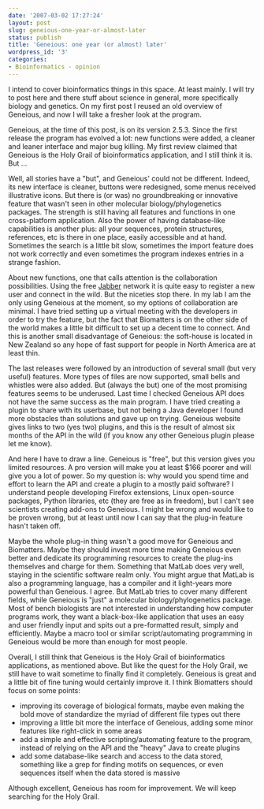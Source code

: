 ```yaml
---
date: '2007-03-02 17:27:24'
layout: post
slug: geneious-one-year-or-almost-later
status: publish
title: 'Geneious: one year (or almost) later'
wordpress_id: '3'
categories:
- Bioinformatics - opinion
---
```


I intend to cover bioinformatics things in this space. At least mainly. I will try to post here and there stuff about science in general, more specifically biology and genetics. On my first post I reused an old overview of Geneious, and now I will take a fresher look at the program.

Geneious, at the time of this post, is on its version 2.5.3. Since the first release the program has evolved a lot: new functions were added, a cleaner and leaner interface and major bug killing. My first review claimed that Geneious is the Holy Grail of bioinformatics application, and I still think it is. But ...

Well, all stories have a "but", and Geneious' could not be different. Indeed, its new interface is cleaner, buttons were redesigned, some menus received illustrative icons. But there is (or was) no groundbreaking  or innovative feature that wasn't seen in other molecular biology/phylogenetics packages. The strength is still having all features and functions in one cross-platform application. Also the power of having database-like capabilities is another plus: all your sequences, protein structures, references, etc is there in one place, easily accessible and at hand. Sometimes the search is a little bit slow, sometimes the import feature does not work correctly and even sometimes the program indexes entries in a strange fashion.

About new functions, one that calls attention is the collaboration possibilities. Using the free [Jabber](http://www.jabber.org) network it is quite easy to register a new user and connect in the wild. But the niceties stop there. In my lab I am the only using Geneious at the moment, so my options of collaboration are minimal. I have tried setting up a virtual meeting with the developers in order to try the feature, but the fact that Biomatters is on the other side of the world makes a little bit difficult to set up a decent time to connect. And this is another small disadvantage of Geneious: the soft-house is located in New Zealand so any hope of fast support for people in North America are at least thin.

The last releases were followed by an introduction of several small (but very useful) features. More types of files are now supported, small bells and whistles were also added. But (always the but) one of the most promising features seems to be underused. Last time I checked Geneious API does not have the same success as the main program. I have tried creating a plugin to share with its userbase, but not being a Java developer I found more obstacles than solutions and gave up on trying. Geneious website gives links to two (yes two) plugins, and this is the result of almost six months of the API in the wild (if you know any other Geneious plugin please let me know).

And here I have to draw a line. Geneious is "free", but this version gives you limited resources. A pro version will make you at least $166 poorer and will give you a lot of power. So my question is: why would you spend time and effort to learn the API and create a plugin to a mostly paid software? I understand people developing Firefox extensions, Linux open-source packages, Python libraries, etc (they are free as in freedom), but I can't see scientists creating add-ons to Geneious. I might be wrong and would like to be proven wrong, but at least until now I can say that the plug-in feature hasn't taken off.

Maybe the whole plug-in thing wasn't a good move for Geneious and Biomatters. Maybe they should invest more time making Geneious even better and dedicate its programming resources to create the plug-ins themselves and charge for them. Something that MatLab does very well, staying in the scientific software realm only. You might argue that MatLab is also a programming language, has a compiler and it light-years more powerful than Geneious. I agree. But MatLab tries to cover many different fields, while Geneious is "just" a molecular biology/phylogenetics package.  Most of bench biologists are not interested in understanding how computer programs work, they want a black-box-like application that uses an easy and user friendly input and spits out a pre-formatted result, simply and efficiently. Maybe a macro tool or similar script/automating programming in Geneious would be more than enough for most people.

Overall, I still think that Geneious is the Holy Grail of bioinformatics applications, as mentioned above. But like the quest for the Holy Grail, we still have to wait sometime to finally find it completely. Geneious is great and a little bit of fine tuning would certainly improve it. I think Biomatters should focus on some points:

- improving its coverage of biological formats, maybe even making the bold move of standardize the myriad of different file types out there
- improving a little bit more the interface of Geneious, adding some minor features like right-click in some areas
- add a simple and effective scripting/automating feature to the program, instead of relying on the API and the "heavy" Java to create plugins
- add some database-like search and access to the data stored, something like a grep for finding motifs on sequences, or even sequences itself when the data stored is massive

Although excellent, Geneious has room for improvement. We will keep searching for the Holy Grail.
